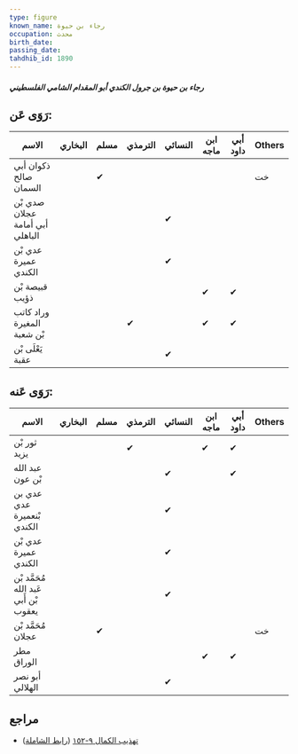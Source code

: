 ```yaml
---
type: figure
known_name: رجاء بن حيوة
occupation: محدث
birth_date:
passing_date:
tahdhib_id: 1890
---
```

##### رجاء بن حيوة بن جرول الكندي أبو المقدام الشامي الفلسطيني

## رَوَى عَن:
| الاسم                           | البخاري | مسلم | الترمذي | النسائي | ابن ماجه | أبي داود | Others |
| ------------------------------- | ------- | ---- | ------- | ------- | -------- | -------- | ------ |
| ذكوان أبي صالح السمان           |         | ✔    |         |         |          |          | خت     |
| صدي بْن عجلان أبي أمامة الباهلي |         |      |         | ✔       |          |          |        |
| عدي بْن عميرة الكندي            |         |      |         | ✔       |          |          |        |
| قبيصة بْن ذؤيب                  |         |      |         |         | ✔        | ✔        |        |
| وراد كاتب المغيرة بْن شعبة      |         |      | ✔       |         | ✔        | ✔        |        |
| يَعْلَى بْن عقبة                |         |      |         | ✔       |          |          |        |
## رَوَى عَنه:
| الاسم                                 | البخاري | مسلم | الترمذي | النسائي | ابن ماجه | أبي داود | Others |
| ------------------------------------- | ------- | ---- | ------- | ------- | -------- | -------- | ------ |
| ثور بْن يزيد                          |         |      | ✔       |         | ✔        | ✔        |        |
| عبد الله بْن عون                      |         |      |         | ✔       |          | ✔        |        |
| عدي بن عدي بْنعميرة الكندي            |         |      |         | ✔       |          |          |        |
| عدي بْن عميرة الكندي                  |         |      |         | ✔       |          |          |        |
| مُحَمَّد بْن عَبد الله بْن أَبي يعقوب |         |      |         | ✔       |          |          |        |
| مُحَمَّد بْن عجلان                    |         | ✔    |         |         |          |          | خت     |
| مطر الوراق                            |         |      |         |         | ✔        | ✔        |        |
| أبو نصر الهلالي                       |         |      |         | ✔       |          |          |        |
## مراجع
- [تهذيب الكمال ٩-١٥٢](obsidian://open?vault=Tahdhib-al-Kamal&file=Figures/١٨٩٠-رجاء%20بن%20حيوة%20بن%20جرول%20الكندي%20أبو%20المقدام%20الشامي%20الفلسطيني) ([رابط الشاملة](https://shamela.ws/book/3722/4392))